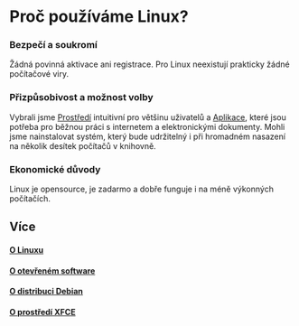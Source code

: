 # Proč používáme Linux?

### Bezpečí a soukromí
Žádná povinná aktivace ani registrace. Pro Linux neexistují prakticky žádné počítačové viry.


### Přizpůsobivost a možnost volby
Vybrali jsme [Prostředí]() intuitivní pro většinu uživatelů a [Aplikace](/cs/aplikace), které jsou potřeba pro běžnou práci s internetem a elektronickými dokumenty. 
Mohli jsme nainstalovat systém, který bude udržitelný i při hromadném nasazení na několik desítek počítačů v knihovně.

### Ekonomické důvody
Linux je opensource, je zadarmo a dobře funguje i na méně výkonných počítačích.

## Více

#### [O Linuxu]()
#### [O otevřeném software]()
#### [O distribuci Debian]()
#### [O prostředí XFCE]()